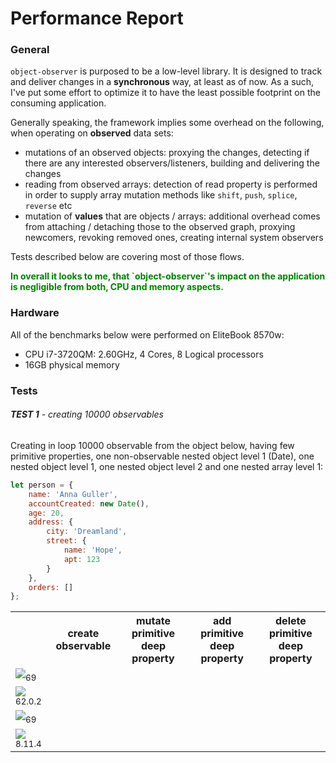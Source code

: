 # Performance Report

### General
`object-observer` is purposed to be a low-level library.
It is designed to track and deliver changes in a __synchronous__ way, at least as of now.
As a such, I've put some effort to optimize it to have the least possible footprint on the consuming application.

Generally speaking, the framework implies some overhead on the following, when operating on __observed__ data sets:
- mutations of an observed objects: proxying the changes, detecting if there are any interested observers/listeners, building and delivering the changes
- reading from observed arrays: detection of read property is performed in order to supply array mutation methods like `shift`, `push`, `splice`, `reverse` etc
- mutation of __values__ that are objects / arrays: additional overhead comes from attaching / detaching those to the observed graph, proxying newcomers, revoking removed ones, creating internal system observers

Tests described below are covering most of those flows.

<div style="color:green;font-weight:bold">In overall it looks to me, that `object-observer`'s impact on the application is negligible from both, CPU and memory aspects.</div>

### Hardware
All of the benchmarks below were performed on EliteBook 8570w:
- CPU i7-3720QM: 2.60GHz, 4 Cores, 8 Logical processors
- 16GB physical memory

### Tests

###### __TEST 1__ - creating 10000 observables

Creating in loop 10000 observable from the object below, having few primitive properties, one non-observable nested object level 1 (Date), one nested object level 1, one nested object level 2 and one nested array level 1:
```javascript
let person = {
    name: 'Anna Guller',
    accountCreated: new Date(),
    age: 20,
    address: {
        city: 'Dreamland',
        street: {
            name: 'Hope',
            apt: 123
        }
    },
    orders: []
};
```

<table>
    <tr>
        <th></th>
        <th>create observable</th>
        <th>mutate primitive deep property</th>
        <th>add primitive deep property</th>
        <th>delete primitive deep property</th>
    </tr>
    <tr>
        <td><img src="https://github.com/gullerya/object-observer/raw/master/docs/browser_icons/chrome.png"><sub>69</sub></td>
        <td></td>
        <td></td>
        <td></td>
        <td></td>
    </tr>
    <tr>
        <td><img src="https://github.com/gullerya/object-observer/raw/master/docs/browser_icons/firefox.png"><sub>62.0.2</sub></td>
        <td></td>
        <td></td>
        <td></td>
        <td></td>
    </tr>
    <tr>
        <td><img src="https://github.com/gullerya/object-observer/raw/master/docs/browser_icons/edge.png"><sub>69</sub></td>
        <td></td>
        <td></td>
        <td></td>
        <td></td>
    </tr>
    <tr>
        <td><img src="https://github.com/gullerya/object-observer/raw/master/docs/browser_icons/nodejs.png"><sub>8.11.4</sub></td>
        <td></td>
        <td></td>
        <td></td>
        <td></td>
    </tr>
</table>